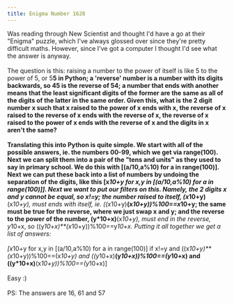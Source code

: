 ```yaml
---
title: Enigma Number 1628
---
```

Was reading through New Scientist and thought I'd have a go at their "Enigma" puzzle, which I've always glossed over since they're pretty difficult maths. However, since I've got a computer I thought I'd see what the answer is anyway.<br /><br />The question is this: raising a number to the power of itself is like 5 to the power of 5, or 5**5 in Python; a 'reverse' number is a number with its digits backwards, so 45 is the reverse of 54; a number that ends with another means that the least significant digits of the former are the same as all of the digits of the latter in the same order. Given this, what is the 2 digit number x such that x raised to the power of x ends with x, the reverse of x raised to the reverse of x ends with the reverse of x, the reverse of x raised to the power of x ends with the reverse of x and the digits in x aren't the same?<br /><br />Translating this into Python is quite simple. We start with all of the possible answers, ie. the numbers 00-99, which we get via range(100). Next we can split them into a pair of the "tens and units" as they used to say in primary school. We do this with &#091;(a/10,a%10) for a in range(100)]. Next we can put these back into a list of numbers by undoing the separation of the digits, like this &#091;x*10+y for x,y in &#091;(a/10,a%10) for a in range(100)]]. Next we want to put our filters on this. Namely, the 2 digits x and y cannot be equal, so x!=y; the number raised to itself, (x*10+y)**(x*10+y), must ends with itself, ie. ((x*10+y)**(x*10+y))%100==x*10+y; the same must be true for the reverse, where we just swap x and y; and the reverse to the power of the number, (y*10+x)**(x*10+y), must end in the reverse, y*10+x, so ((y*10+x)**(x*10+y))%100==y*10+x. Putting it all together we get a list of answers:<br /><br />&#091;x*10+y for x,y in &#091;(a/10,a%10) for a in range(100)] if x!=y and ((x*10+y)**(x*10+y))%100==(x*10+y) and ((y*10+x)**(y*10+x))%100==(y*10+x) and ((y*10+x)**(x*10+y))%100==(y*10+x)]<br /><br />Easy :)<br /><br />PS: The answers are 16, 61 and 57
